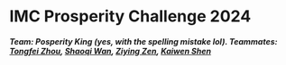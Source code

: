 # IMC Prosperity Challenge 2024
##### Team: Posperity King (yes, with the spelling mistake lol). Teammates: [Tongfei Zhou](https://www.linkedin.com/in/tongfei-zhou/), [Shaoqi Wan](https://www.linkedin.com/in/shaoqin-wan/), [Ziying Zen](https://www.linkedin.com/in/ziyinzeng1998/), [Kaiwen Shen](https://www.linkedin.com/in/kaiwen-shen/)
